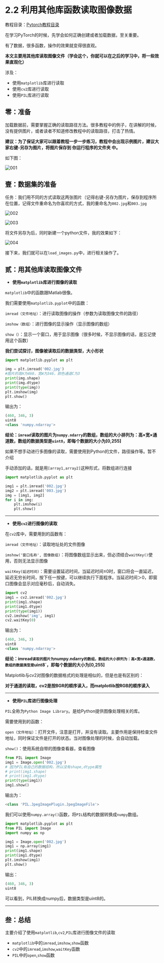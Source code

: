 # 2.2 利用其他库函数读取图像数据

教程目录：[Pytorch教程目录](../README.md)

在学习PyTorch的时候，先学会如何正确创建或者加载数据，至关重要。

有了数据，很多函数，操作的效果就变得很直观。

**本文主要用其他库读取图像文件（学会这个，你就可以在之后的学习中，将一些效果直观化）**

涉及：

* 使用`matplotlib`库进行读取
* 使用`cv2`库进行读取
* 使用`PIL`库进行读取

## 零：准备

加载数据前，需要掌握正确的读取路径方法。很多教程中的例子，在讲解的时候，没有提供图片，或者读者不知道修改教程中的读取路径，打击了热情。

**建议：为了保证大家可以跟着教程一步一步练习，教程中会出现示例图片，建议大家右键-另存为图片，将图片保存到 你运行程序的文件夹 中。**

如下图：

![001](../imgs/001.png)

## 壹：数据集的准备

任务：我们用不同的方式读取这两张图片（记得右键-另存为图片，保存到程序所在位置，记得文件重命名为你喜欢的方式，我的重命名为`002.jpg`和`003.jpg`

![002](../imgs/002.jpg)

![003](../imgs/003.jpg)

将文件另存为后，同时新建一个python文件，我的效果如下：

![004](../imgs/004.png)

接下来，我们就可以在`load_images.py`中，进行相关操作了。

## 贰：用其他库读取图像文件

* **使用`matplotlib`库进行图像的读取**

`matplotlib`中的函数跟Matlab很像。

我们需要使用`matplotlib.pyplot`中的函数：

`imread（文件地址）`：进行读取图像的操作（参数为读取图像文件的路径）

`imshow（数组）`：进行图像的显示操作（显示图像的数组）

`show（）`：显示一个窗口，用于显示图像（很多时候，不显示图像的话，是忘记使用这个函数）

**我们尝试探讨，图像被读取后的数据类型，大小形状**

```python
import matplotlib.pyplot as plt

img = plt.imread('002.jpg')
#图片的高H为460，宽W为346，颜色通道C为3
print(img.shape)
print(img.dtype)
print(type(img))
plt.imshow(img)
plt.show()
```

输出为：

```python
(460, 346, 3)
uint8
<class 'numpy.ndarray'>
```

**结论：`imread`读取的图片为`numpy.ndarry`的数组，数组的大小排列为：高×宽×通道数，数组的数据类型是`uint8`，即每个数据的大小为[0,255]**

如果不想手动进行多图像的读取，需要使用到Python的文件，路径操作等。暂不介绍

手动添加的话，就是用`[array1,array2]`这种形式，将数组进行连接

```python
import matplotlib.pyplot as plt

img1 = plt.imread('002.jpg')
img2 = plt.imread('003.jpg')
img = [img1, img2]
for i in img:
    plt.imshow(i)
    plt.show()
```

---

* **使用`cv2`进行图像的读取**

在`cv2`库中，需要用到的函数有：

`imread（文件地址）`：读取地址处的文件图像

`imshow('窗口名称', 图像数组)`：将图像数组显示出来，但必须结合`waitKey()`使用，否则无法显示图像

`waitKey(延迟时间)`：需要设置延迟时间，当延迟时间≤0时，窗口将会一直延迟，延迟无穷长时间，按下任一按键，可以继续执行下面程序。当延迟时间＞0，即窗口图像会显示对应毫秒后，自动消失。

```python
import cv2
img1 = cv2.imread('002.jpg')
print(img1.shape)
print(img1.dtype)
print(type(img1))
cv2.imshow('img', img1)
cv2.waitKey(0)
```

输出为：

```python
(460, 346, 3)
uint8
<class 'numpy.ndarray'>
```

**结论：imread`读取的图片为`numpy.ndarry`的数组，数组的大小排列为：高×宽×通道数，数组的数据类型是`uint8`，即每个数据的大小为[0,255]**

Matplotlib与cv2对图像的数据格式的处理是相似的，但是也是有区别的：

**对于通道的读取，cv2是按BGR的顺序读入，而matplotlib按RGB的顺序读入**

---

* **使用`PIL`库进行图像处理**

`PIL`全称为`Python Image Library`。是给Python提供图像处理相关的库。

需要使用到的函数：

`open（文件地址）`：打开文件，注意是打开，并没有读取。主要作用是保持检查文件地址，同时保证文件是打开的状态。当对图像处理的时候，会自动加载。

`show()`：使用系统自带的图像查看器，查看图像

```python
from PIL import Image
img1 = Image.open('002.jpg')
# 因为PIL有自己的数据结构，所以没有shape,dtype属性
# print(img1.shape)
# print(img1.dtype)
print(type(img1))
img1.show()
```

输出为：

```python
<class 'PIL.JpegImagePlugin.JpegImageFile'>
```

我们可以使用`numpy.array()`函数，将`PIL`结构的数据转换成`numpy`数组。

 ```python
import matplotlib.pyplot as plt
from PIL import Image
import numpy as np

img1 = Image.open('002.jpg')
img1 = np.array(img1)
print(img1.shape)
print(img1.dtype)
plt.imshow(img1)
plt.show()
 ```

输出：

```python
(460, 346, 3)
uint8
```

可以看到，PIL转换成numpy后，数据类型是uint8的。

---

## 叁：总结

主要介绍了使用`matplotlib`,`cv2`,`PIL`库进行图像文件的读取

* `matplotlib`中的`imread`,`imshow`,`show`函数
* `cv2`中的`imread`,`imshow`,`waitKey`函数
* `PIL`中的`open`,`show`函数